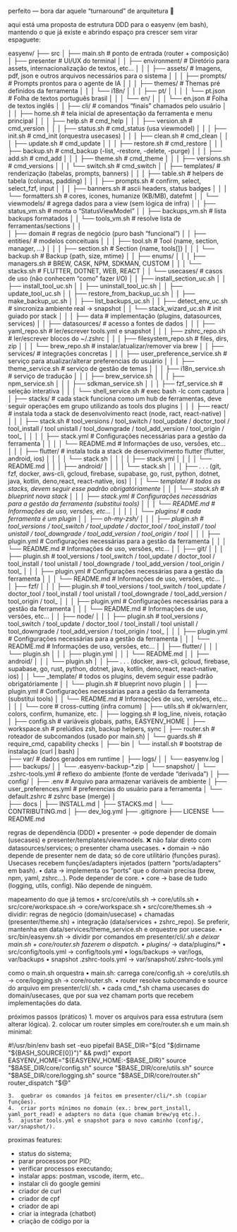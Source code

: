 perfeito — bora dar aquele “turnaround” de arquitetura 🎯

aqui está uma proposta de estrutura DDD para o easyenv (em bash), mantendo o que já existe e abrindo espaço pra crescer sem virar espaguete:

easyenv/
├── src
│   ├──	main.sh 					# ponto de entrada (router + composição)
│	├── presenter					# UI/UX do terminal
│	│   	├── environment/ 				# Diretório para assets, internacionalização de textos, etc...
│	│   	│		├── assets/				# Imagens, pdf, json e outros arquivos necessários para o sistema
│	│   	│		├── prompts/			# Prompts prontos para o agente de IA
│	│   	│		├── themes/				# Themas pré definidos da ferramenta
│	│   	│		└── i18n/
│	│   	│			├── pt/
│	│   	│			│	└── pt.json 		# Folha de textos português brasil 
│	│   	│			└── en/
│	│   	│				└── en.json			# Folha de textos inglês
│	│   	├── cli/                         # comandos “finais” chamados pelo usuário
│	│   	│   	├── home.sh 				 # tela inicial de apresentação da ferramenta e menu principal 
│	│   	│   	├── help.sh                  # cmd_help
│	│   	│   	├── version.sh               # cmd_version
│	│   	│   	├── status.sh                # cmd_status (usa viewmodel)
│	│   	│   	├── init.sh                  # cmd_init (orquestra usecases)
│	│   	│   	├── clean.sh                 # cmd_clean
│	│   	│   	├── update.sh                # cmd_update
│	│   	│   	├── restore.sh               # cmd_restore
│	│   	│   	├── backup.sh                # cmd_backup (-list, -restore, -delete, -purge)
│	│   	│   	├── add.sh                   # cmd_add
│	│   	│   	├── theme.sh                 # cmd_theme
│	│   	│   	├── versions.sh              # cmd_versions <tool>
│	│   	│   	└── switch.sh                # cmd_switch <tool> <ver>
│	│   	├── templates/                   # renderização (tabelas, prompts, banners)
│	│   	│   	├── table.sh                 # helpers de tabela (colunas, padding)
│	│   	│   	├── prompts.sh               # confirm, select, select_fzf, input
│	│   	│		├── banners.sh               # ascii headers, status badges
│	│   	│		└── formatters.sh            # cores, ícones, humanize (KB/MB), datefmt
│	│   	└── viewmodels/                  # agrega dados para a view (sem lógica de infra)
│	│   			├── status_vm.sh             # monta o “StatusViewModel”
│	│   			├── backups_vm.sh            # lista backups formatados
│	│   			└── tools_vm.sh              # resolve lista de ferramentas/sections
│	│  
│	├── domain						# regras de negócio (puro bash “funcional”)
│   │	├── entities/                    # modelos conceituais
│   │	│   ├── tool.sh                  # Tool {name, section, manager, …}
│   │	│   ├── section.sh               # Section {name, tools[]}
│   │	│   └── backup.sh                # Backup {path, size, mtime}
│   │	├── enums/
│   │	│   ├── managers.sh              # BREW, CASK, NPM, SDKMAN, CUSTOM
│   │	│   └── stacks.sh                # FLUTTER, DOTNET, WEB, REACT
│   │	└── usecases/                    # casos de uso (não conhecem “como” fazer I/O)
│   │	    ├── install_section_uc.sh
│   │	    ├── install_tool_uc.sh
│   │	    ├── uninstall_tool_uc.sh
│   │	    ├── update_tool_uc.sh
│   │	    ├── restore_from_backup_uc.sh
│   │	    ├── make_backup_uc.sh
│   │	    ├── list_backups_uc.sh
│   │	    ├── detect_env_uc.sh         # sincroniza ambiente real -> snapshot
│   │	    └── stack_wizard_uc.sh       # init guiado por stack
│	│ 
│	├── data						# implementação (plugins, datasources, services)
│	│   ├── datasources/                 # acesso a fontes de dados
│	│   │   	├── yaml_repo.sh             # ler/escrever tools.yml e snapshot
│	│   │   	├── zshrc_repo.sh            # ler/escrever blocos do ~/.zshrc
│	│   │   	├── filesystem_repo.sh       # files, dirs, zip
│	│   │   	└── brew_repo.sh             # instalar/atualizar/remover via brew
│	│   ├── services/                    # integrações concretas
│	│   │   	├── user_preference_service.sh		# serviço para atualizar/alterar preferencias do usuário
│	│   │   	├── theme_service.sh				# serviço de gestão de temas
│	│   │   	├── i18n_service.sh					# serviço de tradução
│	│   │   	├── brew_service.sh
│	│   │   	├── npm_service.sh
│	│   │   	├── sdkman_service.sh
│	│   │   	├── fzf_service.sh           # seleção interativa
│	│   │   	└── shell_service.sh         # exec bash -lc com captura
│	│   ├── stacks/                      # cada stack funciona como um hub de ferramentas, deve seguir operações em grupo utilizando as tools dos plugins
│	│   │    	├── react/					 # instala toda a stack de desenvolvimento react (node, ract, react-native)
│	│   │    	│	├── stack.sh             # tool_versions / tool_switch / tool_update / doctor_tool / tool_install / tool unistall / tool_downgrade / tool_add_version / tool_origin / tool_
│	│   │    	│   ├── stack.yml            # Configurações necessárias para a gestão da ferramenta
│	│   │    	│   └── README.md			 # Informações de uso, versões, etc...
│	│   │    	├── flutter/				 # instala toda a stack de desenvolvimento flutter (flutter, android, ios)
│	│   │    	│   └── stack.sh
│	│   │    	│   ├── stack.yml
│	│   │    	│   └── README.md
│	│   │    	├── android/
│	│   │    	│   └── stack.sh
│	│   │    	├── . . . (git, fzf, docker, aws-cli, gcloud, firebase, supabase, go, rust, python, dotnet, java, kotlin, deno,react, react-native, ios)
│	│   │    	└── _template/					# todos as stacks, devem seguir esse padrão obrigatóriamente
│	│   │    	    	└── stack.sh            # blueprint nova stack
│	│   │    	   		├── stack.yml			# Configurações necessárias para a gestão da ferramenta (substitui tools)
│	│   │    	   		└── README.md			# Informações de uso, versões, etc...
│	│ 	│
│	│   └── plugins/                     # cada ferramenta é um plugin
│	│       	├── oh-my-zsh/
│	│       	│	├── plugin.sh            # tool_versions / tool_switch / tool_update / doctor_tool / tool_install / tool unistall / tool_downgrade / tool_add_version / tool_origin / tool_
│	│       	│   ├── plugin.yml           # Configurações necessárias para a gestão da ferramenta
│	│       	│   └── README.md			 # Informações de uso, versões, etc...
│	│       	├── git/
│	│       	│	├── plugin.sh            # tool_versions / tool_switch / tool_update / doctor_tool / tool_install / tool unistall / tool_downgrade / tool_add_version / tool_origin / tool_
│	│       	│   ├── plugin.yml           # Configurações necessárias para a gestão da ferramenta
│	│       	│   └── README.md			 # Informações de uso, versões, etc...
│	│       	├── fzf/
│	│       	│	├── plugin.sh            # tool_versions / tool_switch / tool_update / doctor_tool / tool_install / tool unistall / tool_downgrade / tool_add_version / tool_origin / tool_
│	│       	│   ├── plugin.yml           # Configurações necessárias para a gestão da ferramenta
│	│       	│   └── README.md			 # Informações de uso, versões, etc...
│	│       	├── node/
│	│       	│	├── plugin.sh            # tool_versions / tool_switch / tool_update / doctor_tool / tool_install / tool unistall / tool_downgrade / tool_add_version / tool_origin / tool_
│	│       	│   ├── plugin.yml           # Configurações necessárias para a gestão da ferramenta
│	│       	│   └── README.md			 # Informações de uso, versões, etc...
│	│       	├── flutter/
│	│       	│   └── plugin.sh
│	│       	│   ├── plugin.yml
│	│       	│   └── README.md
│	│       	├── android/
│	│       	│   └── plugin.sh
│	│       	├── . . . (docker, aws-cli, gcloud, firebase, supabase, go, rust, python, dotnet, java, kotlin, deno,react, react-native, ios)
│	│       	└── _template/					# todos os plugins, devem seguir esse padrão obrigatóriamente
│	│       	    	└── plugin.sh           # blueprint novo plugin
│	│       	   		├── plugin.yml			# Configurações necessárias para a gestão da ferramenta (substitui tools)
│	│       	   		└── README.md			# Informações de uso, versões, etc...
│	│ 
│	└── core						# cross-cutting (infra comum)
│   	├── utils.sh                     # ok/warn/err, colors, confirm, humanize, etc.
│   	├── logging.sh                   # log_line, níveis, rotação
│   	├── config.sh                    # variáveis globais, paths, EASYENV_HOME
│   	├── workspace.sh                 # prelúdios zsh, backup helpers, sync
│   	├── router.sh                    # roteador de subcomandos (usado por main.sh)
│   	└── guards.sh                    # require_cmd, capability checks
│ 
├── bin
│	└── install.sh					# bootstrap de instalação (curl | bash)
│	
├── var/                             # dados gerados em runtime
│   ├── logs/
│   │   └── easyenv.log
│   ├── backups/
│   │   └── .easyenv-backup-*.zip
│   └── snapshot/
│       └── .zshrc-tools.yml         # reflexo do ambiente (fonte de verdade “derivada”)
│
├── config/
│	├── .env						 # Arquivo para armazenar variáveis de ambiente
│   ├── user_preferences.yml         # preferencias do usuário para a ferramenta
│   └── default.zshrc                # zshrc base (merge)
│	
├── docs
│	├── INSTALL.md
│	├── STACKS.md
│   └── CONTRIBUTING.md
│
├── dev_log.yml	
├── .gitignore
├── LICENSE
└── README.md						

regras de dependência (DDD)
	•	presenter → pode depender de domain (usecases) e presenter/templates/viewmodels.
❌ não falar direto com datasources/services; o presenter chama usecases.
	•	domain → não depende de presenter nem de data; só de core utilitário (funções puras).
Usecases recebem funções/adapters injetados (pattern “ports/adapters” em bash).
	•	data → implementa os “ports” que o domain precisa (brew, npm, yaml, zshrc…).
Pode depender de core.
	•	core → base de tudo (logging, utils, config). Não depende de ninguém.

mapeamento do que já temos
	•	src/core/utils.sh → core/utils.sh
	•	src/core/workspace.sh → core/workspace.sh
	•	src/core/themes.sh → dividir: regras de negócio (domain/usecase) + chamadas (presenter/theme.sh) + integração (data/services + zshrc_repo). Se preferir, mantenha em data/services/theme_service.sh e orquestre por usecase.
	•	src/bin/easyenv.sh → dividir por comandos em presenter/cli/*.sh e deixar main.sh + core/router.sh fazerem o dispatch.
	•	plugins/* → data/plugins/*
	•	src/config/tools.yml → config/tools.yml
	•	logs/backups → var/logs, var/backups
	•	snapshot .zshrc-tools.yml → var/snapshot/.zshrc-tools.yml

como o main.sh orquestra
	•	main.sh: carrega core/config.sh → core/utils.sh → core/logging.sh → core/router.sh.
	•	router resolve subcomando e source do arquivo em presenter/cli/<cmd>.sh.
	•	cada cmd_*.sh chama usecases do domain/usecases, que por sua vez chamam ports que recebem implementações do data.

próximos passos (práticos)
	1.	mover os arquivos para essa estrutura (sem alterar lógica).
	2.	colocar um router simples em core/router.sh e um main.sh minimal:

#!/usr/bin/env bash
set -euo pipefail
BASE_DIR="$(cd "$(dirname "${BASH_SOURCE[0]}")" && pwd)"
export EASYENV_HOME="${EASYENV_HOME:-$BASE_DIR}"
source "$BASE_DIR/core/config.sh"
source "$BASE_DIR/core/utils.sh"
source "$BASE_DIR/core/logging.sh"
source "$BASE_DIR/core/router.sh"
router_dispatch "$@"


	3.	quebrar os comandos já feitos em presenter/cli/*.sh (copiar funções).
	4.	criar ports mínimos no domain (ex.: brew_port_install, yaml_port_read) e adapters no data (que chamam brew/yq etc.).
	5.	ajustar tools.yml e snapshot para o novo caminho (config/, var/snapshot/).


proximas features:

- status do sistema;
- parar processos por PID;
- verificar processos executando;
- instalar apps: postman, vscode, iterm, etc..
- instalar cli do google gemini
- criador de curl
- criador de cpf
- criador de api
- criar ia integrada (chatbot)
- criação de código por ia